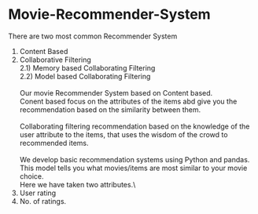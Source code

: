 # Movie-Recommender-System
There are two most common Recommender System
1) Content Based
2) Collaborative Filtering\
  2.1) Memory based Collaborating Filtering\
  2.2) Model based Collaborating Filtering\
\
Our movie Recommender System based on Content based.\
Conent based focus on the attributes of the items abd give you the recommendation based on the similarity between them.\
\
Collaborating filtering recommendation based on the knowledge of the user attribute to the items, that uses the wisdom of the crowd to recommended items.\
\
We develop basic recommendation systems using Python and pandas.\
This model tells you what movies/items are most similar to your movie choice. \
Here we have taken two attributes.\
1) User rating
2) No. of ratings.
